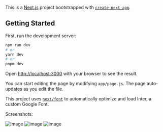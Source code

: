 This is a [Next.js](https://nextjs.org/) project bootstrapped with [`create-next-app`](https://github.com/vercel/next.js/tree/canary/packages/create-next-app).

## Getting Started

First, run the development server:

```bash
npm run dev
# or
yarn dev
# or
pnpm dev
```

Open [http://localhost:3000](http://localhost:3000) with your browser to see the result.

You can start editing the page by modifying `app/page.js`. The page auto-updates as you edit the file.

This project uses [`next/font`](https://nextjs.org/docs/basic-features/font-optimization) to automatically optimize and load Inter, a custom Google Font.

Screenshots: 

![image](https://github.com/nikhilar98/next/assets/132832328/e47d3d44-2d09-443f-96c8-48cd4fbafa83)
![image](https://github.com/nikhilar98/next/assets/132832328/cb7fc1be-2ed1-4e21-98bd-200f53cd0325)
![image](https://github.com/nikhilar98/next/assets/132832328/3015d188-636c-461a-b683-aef77107d6f5)



